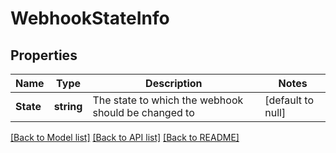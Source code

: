# WebhookStateInfo

## Properties
Name | Type | Description | Notes
------------ | ------------- | ------------- | -------------
**State** | **string** | The state to which the webhook should be changed to | [default to null]

[[Back to Model list]](../README.md#documentation-for-models) [[Back to API list]](../README.md#documentation-for-api-endpoints) [[Back to README]](../README.md)


